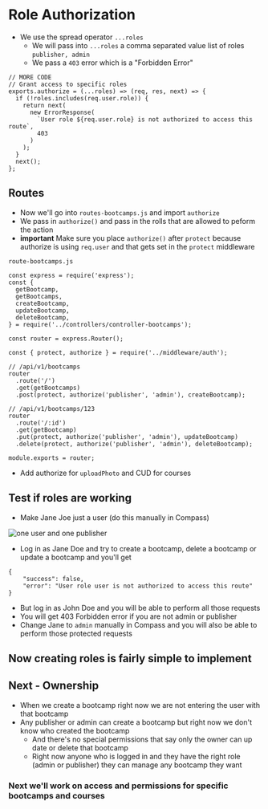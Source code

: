 # Role Authorization
* We use the spread operator `...roles`
    - We will pass into `...roles` a comma separated value list of roles `publisher, admin`
    - We pass a `403` error which is a "Forbidden Error"

```
// MORE CODE
// Grant access to specific roles
exports.authorize = (...roles) => (req, res, next) => {
  if (!roles.includes(req.user.role)) {
    return next(
      new ErrorResponse(
        `User role ${req.user.role} is not authorized to access this route`,
        403
      )
    );
  }
  next(); 
};
```

## Routes
* Now we'll go into `routes-bootcamps.js` and import `authorize`
* We pass in `authorize()` and pass in the rolls that are allowed to peform the action
* **important** Make sure you place `authorize()` after `protect` because authorize is using `req.user` and that gets set in the `protect` middleware

`route-bootcamps.js`

```
const express = require('express');
const {
  getBootcamp,
  getBootcamps,
  createBootcamp,
  updateBootcamp,
  deleteBootcamp,
} = require('../controllers/controller-bootcamps');

const router = express.Router();

const { protect, authorize } = require('../middleware/auth');

// /api/v1/bootcamps
router
  .route('/')
  .get(getBootcamps)
  .post(protect, authorize('publisher', 'admin'), createBootcamp);

// /api/v1/bootcamps/123
router
  .route('/:id')
  .get(getBootcamp)
  .put(protect, authorize('publisher', 'admin'), updateBootcamp)
  .delete(protect, authorize('publisher', 'admin'), deleteBootcamp);

module.exports = router;
```

* Add authorize for `uploadPhoto` and CUD for courses

## Test if roles are working
* Make Jane Joe just a user (do this manually in Compass)

![one user and one publisher](https://i.imgur.com/hkXcRmC.png)

* Log in as Jane Doe and try to create a bootcamp, delete a bootcamp or update a bootcamp and you'll get

```
{
    "success": false,
    "error": "User role user is not authorized to access this route"
}
```

* But log in as John Doe and you will be able to perform all those requests
* You will get 403 Forbidden error if you are not admin or publisher
* Change Jane to `admin` manually in Compass and you will also be able to perform those protected requests

## Now creating roles is fairly simple to implement

## Next - Ownership
* When we create a bootcamp right now we are not entering the user with that bootcamp
* Any publisher or admin can create a bootcamp but right now we don't know who created the bootcamp
    - And there's no special permissions that say only the owner can up date or delete that bootcamp
    - Right now anyone who is logged in and they have the right role (admin or publisher) they can manage any bootcamp they want

### Next we'll work on access and permissions for specific bootcamps and courses 

